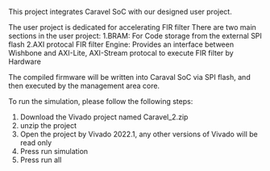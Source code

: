 This project integrates Caravel SoC with our designed user project.

The user project is dedicated for accelerating FIR filter
There are two main sections in the user project:
1.BRAM: For Code storage from the external SPI flash
2.AXI protocal FIR filter Engine: Provides an interface between Wishbone and AXI-Lite, AXI-Stream protocal to execute FIR filter by Hardware

The compiled firmware will be written into Caraval SoC via SPI flash, and then executed by the management area core.


To run the simulation, please follow the following steps:
1. Download the Vivado project named Caravel_2.zip
2. unzip the project
3. Open the project by Vivado 2022.1, any other versions of Vivado will be read only
4. Press run simulation
5. Press run all  
